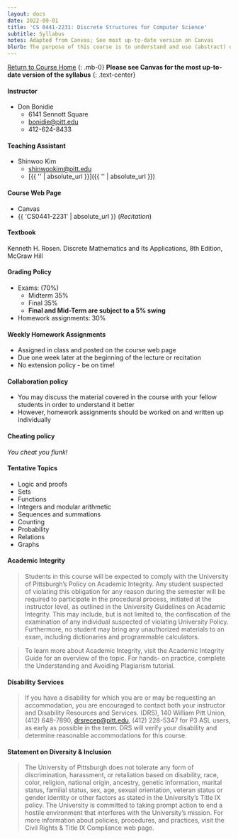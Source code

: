 ```yaml
---
layout: docs
date: 2022-09-01
title: 'CS 0441-2231: Discrete Structures for Computer Science'
subtitle: Syllabus
notes: Adapted from Canvas; See most up-to-date version on Canvas
blurb: The purpose of this course is to understand and use (abstract) discrete structures that are backbones of computer science. In particular, this class is meant to introduce logic, proofs, sets, relations, functions, counting, and probability, with an emphasis on applications in computer science. <img src="https://res.cloudinary.com/practicaldev/image/fetch/s--cqZpvxqB--/c_imagga_scale,f_auto,fl_progressive,h_900,q_auto,w_1600/https://dev-to-uploads.s3.amazonaws.com/uploads/articles/3kgxmx7ddk0ws4ng0xo3.jpg" class="w-100"/>
---
```

[Return to Course Home](../)
{: .mb-0}
**Please see Canvas for the most up-to-date version of the syllabus**
{: .text-center}

#### Instructor
+ Don Bonidie
    + 6141 Sennott Square
    + [bonidie@pitt.edu](bonidie@pitt.edu)
    + 412-624-8433

#### Teaching Assistant
+ Shinwoo Kim
    + [shinwookim@pitt.edu](shinwookim@pitt.edu)
    + [{{ '' | absolute_url }}]({{ '' | absolute_url }})

#### Course Web Page
+ Canvas
+ {{ 'CS0441-2231' | absolute_url }} (*Recitation*)

#### Textbook
Kenneth H. Rosen. Discrete Mathematics and Its Applications, 8th Edition, McGraw Hill

#### Grading Policy
+ Exams: (70%)
    + Midterm 35%
    + Final 35%
    + **Final and Mid-Term are subject to a 5% swing**
+ Homework assignments: 30%

#### Weekly Homework Assignments
+ Assigned in class and posted on the course web page
+ Due one week later at the beginning of the lecture or recitation
+ No extension policy - be on time!

#### Collaboration policy
+ You may discuss the material covered in the course with your fellow students in order to understand it better
+ However, homework assignments should be worked on and written up individually

#### Cheating policy
*You cheat you flunk!*

#### Tentative Topics
+ Logic and proofs
+ Sets
+ Functions
+ Integers and modular arithmetic
+ Sequences and summations
+ Counting
+ Probability
+ Relations
+ Graphs

#### Academic Integrity
> Students in this course will be expected to comply with the University of Pittsburgh’s Policy on Academic Integrity. Any student suspected of violating this obligation for any reason during the semester will be required to participate in the procedural process, initiated at the instructor level, as outlined in the University Guidelines on Academic Integrity. This may include, but is not limited to, the confiscation of the examination of any individual suspected of violating University Policy. Furthermore, no student may bring any unauthorized materials to an exam, including dictionaries and programmable calculators.

> To learn more about Academic Integrity, visit the Academic Integrity Guide for an overview of the topic. For hands- on practice, complete the Understanding and Avoiding Plagiarism tutorial.

#### Disability Services
> If you have a disability for which you are or may be requesting an accommodation, you are encouraged to contact both your instructor and Disability Resources and Services. (DRS), 140 William Pitt Union, (412) 648-7890, drsrecep@pitt.edu, (412) 228-5347 for P3 ASL users, as early as possible in the term. DRS will verify your disability and determine reasonable accommodations for this course.

#### Statement on Diversity & Inclusion
> The University of Pittsburgh does not tolerate any form of discrimination, harassment, or retaliation based on disability, race, color, religion, national origin, ancestry, genetic information, marital status, familial status, sex, age, sexual orientation, veteran status or gender identity or other factors as stated in the University’s Title IX policy. The University is committed to taking prompt action to end a hostile environment that interferes with the University’s mission. For more information about policies, procedures, and practices, visit the Civil Rights & Title IX Compliance web page.
